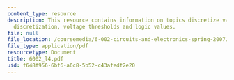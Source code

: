 ```yaml
---
content_type: resource
description: This resource contains information on topics discretize value, value
  discretization, voltage thresholds and logic values.
file: null
file_location: /coursemedia/6-002-circuits-and-electronics-spring-2007/f648f9566bf6a6c85b52c43afedf2e20_6002_l4.pdf
file_type: application/pdf
resourcetype: Document
title: 6002_l4.pdf
uid: f648f956-6bf6-a6c8-5b52-c43afedf2e20
---
```

